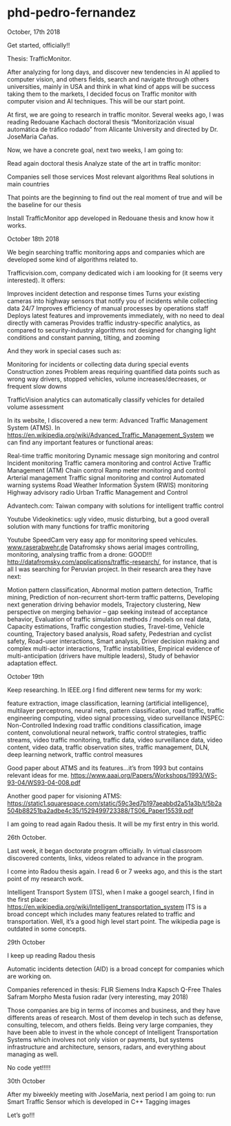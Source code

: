 # phd-pedro-fernandez
October, 17th 2018

Get started, officially!!


Thesis: TrafficMonitor.

After analyzing for long days, and discover new tendencies in AI applied to computer vision, and others fields, search and navigate through others universities, mainly in USA and think in what kind of apps will be success taking them to the markets, I decided focus on Traffic monitor with computer vision and AI techniques. This will be our start point.

At first, we are going to research in traffic monitor. Several weeks ago, I was reading Redouane Kachach doctoral thesis “Monitorización visual automática de tráfico rodado” from Alicante University and directed by Dr. JoseMaria Cañas.

Now, we have a concrete goal, next two weeks, I am going to:



Read again doctoral thesis
Analyze state of the art in traffic monitor: 

Companies sell those services
Most relevant algorithms
Real solutions in main countries

That points are the beginning to find out the real moment of true and will be the baseline for our thesis


Install TrafficMonitor app developed in Redouane thesis and know how it works.







October 18th 2018

We begin searching traffic monitoring apps and companies which are developed some kind of algorithms related to.

Trafficvision.com, company dedicated wich i am loooking for (it seems very interested). It offers:

Improves incident detection and response times
Turns your existing cameras into highway sensors that notify you of incidents while collecting data 24/7 
Improves efficiency of manual processes by operations staff
Deploys latest features and improvements immediately, with no need to deal directly with cameras
Provides traffic industry-specific analytics, as compared to security-industry algorithms not designed for changing light conditions and constant panning, tilting, and zooming

And they work in special cases such as:

Monitoring for incidents or collecting data during special events
Construction zones
Problem areas requiring quantified data points such as wrong way drivers, stopped vehicles, volume increases/decreases, or frequent slow downs


TrafficVision analytics can automatically classify vehicles for detailed volume assessment


In its website, I discovered a new term: Advanced Traffic Management System (ATMS). In https://en.wikipedia.org/wiki/Advanced_Traffic_Management_System we can find any important features or functional areas:

Real-time traffic monitoring
Dynamic message sign monitoring and control
Incident monitoring
Traffic camera monitoring and control
Active Traffic Management (ATM)
Chain control
Ramp meter monitoring and control
Arterial management
Traffic signal monitoring and control
Automated warning systems
Road Weather Information System (RWIS) monitoring
Highway advisory radio
Urban Traffic Management and Control



Advantech.com: Taiwan company with solutions for intelligent traffic control

Youtube Videokinetics: ugly video, music disturbing, but a good overall solution with many functions for traffic monitoring


Youtube SpeedCam very easy app for monitoring speed vehicules. www.raserabwehr.de
Datafromsky shows aerial images controlling, monitoring, analysing traffic from a drone: GOOD!!!
http://datafromsky.com/applications/traffic-research/, for instance, that is all I was searching for Peruvian project. In their research area they have next:

Motion pattern classification, Abnormal motion pattern detection,
Traffic mining, Prediction of non-recurrent short-term traffic patterns,
Developing next generation driving behavior models, Trajectory clustering,
New perspective on merging behavior – gap seeking instead of acceptance behavior,
Evaluation of traffic simulation methods / models on real data, Capacity estimations,
Traffic congestion studies, Travel-time, Vehicle counting, Trajectory based analysis,
Road safety, Pedestrian and cyclist safety, Road-user interactions, Smart analysis,
Driver decision making and complex multi-actor interactions, Traffic instabilities,
Empirical evidence of multi-anticipation (drivers have multiple leaders),
Study of behavior adaptation effect.




October 19th

Keep researching. In IEEE.org I find different new terms for my work:

feature extraction,
image classification,
learning (artificial intelligence),
multilayer perceptrons,
neural nets,
pattern classification,
road traffic,
traffic engineering computing,
video signal processing,
video surveillance
INSPEC: Non-Controlled Indexing
road traffic conditions classification,
image content,
convolutional neural network,
traffic control strategies,
traffic streams,
video traffic monitoring,
traffic data,
video surveillance data,
video content,
video data,
traffic observation sites,
traffic management,
DLN,
deep learning network,
traffic control measures




Good paper about ATMS and its features...it’s from 1993 but contains relevant ideas for me.
https://www.aaai.org/Papers/Workshops/1993/WS-93-04/WS93-04-008.pdf

Another good paper for visioning ATMS: https://static1.squarespace.com/static/59c3ed7b197aeabbd2a51a3b/t/5b2a504b88251ba2adbe4c35/1529499723388/TS06_Paper15539.pdf



I am going to read again Radou thesis. It will be my first entry in this world.

 

26th October.

Last week, it began doctorate program officially. In virtual classroom discovered contents, links, videos related to advance in the program. 


I come into Radou thesis again. I read 6 or 7 weeks ago, and this is the start point of my research work.


Intelligent Transport System (ITS), when I make a googel search, I find in the first place: https://en.wikipedia.org/wiki/Intelligent_transportation_system
ITS is a broad concept which includes many features related to traffic and transportation. Well, it’s a good high level start point. The wikipedia page is outdated in some concepts.

29th October

I keep up reading Radou thesis 	
			
Automatic incidents detection (AID) is a broad concept for companies which are working on.

Companies referenced in thesis:
FLIR
Siemens
Indra
Kapsch
Q-Free
Thales
Safram Morpho Mesta fusion radar (very interesting, may 2018)

Those companies are big in terms of incomes and business, and they have differents areas of research. Most of them develop in tech such as defense, consulting, telecom, and others fields. Being very large companies, they have been able to invest in the whole concept of  Intelligent Transportation Systems which involves not only vision or payments, but systems infrastructure and architecture, sensors, radars, and everything about managing  as well.



No code yet!!!!!



				

30th October

After my biweekly meeting with JoseMaria, next period I am going to:
run Smart Traffic Sensor which is developed in C++
Tagging images

Let’s go!!!
